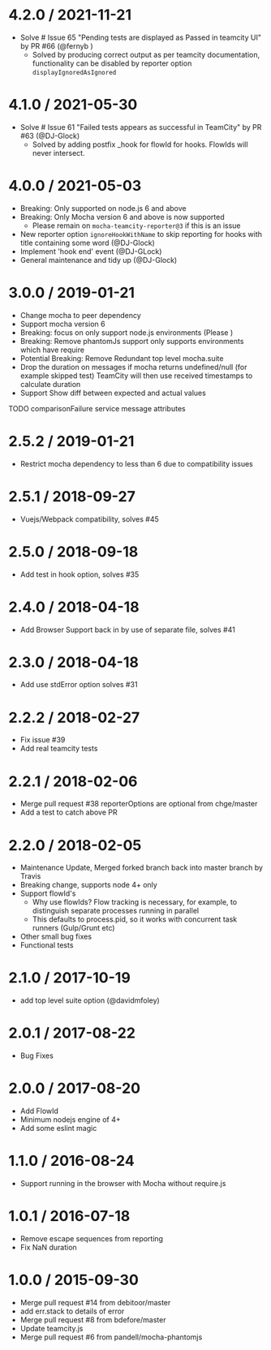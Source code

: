 4.2.0 / 2021-11-21
==================

* Solve # Issue 65 "Pending tests are displayed as Passed in teamcity UI" by PR #66 (@fernyb )
  * Solved by producing correct output as per teamcity documentation, functionality can be disabled by reporter option `displayIgnoredAsIgnored`

4.1.0 / 2021-05-30
==================

* Solve # Issue 61 "Failed tests appears as successful in TeamCity" by PR #63 (@DJ-Glock)
  * Solved by adding postfix _hook for flowId for hooks. FlowIds will never intersect.

4.0.0 / 2021-05-03
==================

* Breaking: Only supported on node.js 6 and above
* Breaking: Only Mocha version 6 and above is now supported
  * Please remain on `mocha-teamcity-reporter@3` if this is an issue
* New reporter option `ignoreHookWithName` to skip reporting for hooks with title containing some word (@DJ-Glock)
* Implement 'hook end' event (@DJ-GLock)
* General maintenance and tidy up (@DJ-Glock)

3.0.0 / 2019-01-21
==================

* Change mocha to peer dependency
* Support mocha version 6
* Breaking: focus on only support node.js environments (Please )
* Breaking: Remove phantomJs support only supports environments which have require
* Potential Breaking: Remove Redundant top level mocha.suite
* Drop the duration on messages if mocha returns undefined/null (for example skipped test) TeamCity will then use received timestamps to calculate duration
* Support Show diff between expected and actual values

TODO
comparisonFailure service message attributes

2.5.2 / 2019-01-21
==================

* Restrict mocha dependency to less than 6 due to compatibility issues

2.5.1 / 2018-09-27
==================

* Vuejs/Webpack compatibility, solves #45

2.5.0 / 2018-09-18
==================

* Add test in hook option, solves #35

2.4.0 / 2018-04-18
==================

* Add Browser Support back in by use of separate file, solves #41

2.3.0 / 2018-04-18
==================

* Add use stdError option solves #31

2.2.2 / 2018-02-27
==================

* Fix issue #39
* Add real teamcity tests

2.2.1 / 2018-02-06
==================

* Merge pull request #38 reporterOptions are optional from chge/master
* Add a test to catch above PR

2.2.0 / 2018-02-05
==================

* Maintenance Update, Merged forked branch back into master branch by Travis
* Breaking change, supports node 4+ only
* Support flowId's
  * Why use flowIds? Flow tracking is necessary, for example, to distinguish separate processes running in parallel
  * This defaults to process.pid, so it works with concurrent task runners (Gulp/Grunt etc)
* Other small bug fixes
* Functional tests

2.1.0 / 2017-10-19
==================

* add top level suite option (@davidmfoley)

2.0.1 / 2017-08-22
==================

* Bug Fixes

2.0.0 / 2017-08-20
==================

* Add FlowId
* Minimum nodejs engine of 4+
* Add some eslint magic

1.1.0 / 2016-08-24
==================

* Support running in the browser with Mocha without require.js

1.0.1 / 2016-07-18
==================

* Remove escape sequences from reporting
* Fix NaN duration

1.0.0 / 2015-09-30
==================

* Merge pull request #14 from debitoor/master
* add err.stack to details of error
* Merge pull request #8 from bdefore/master
* Update teamcity.js
* Merge pull request #6 from pandell/mocha-phantomjs
